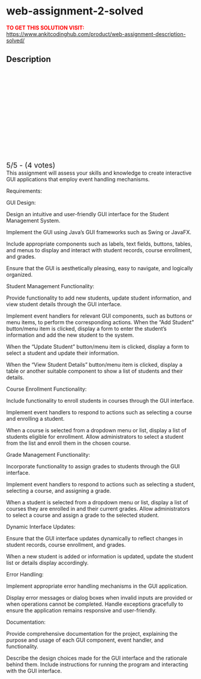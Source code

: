 # web-assignment-2-solved



**<span style='color:red'>TO GET THIS SOLUTION VISIT:</span>** https://www.ankitcodinghub.com/product/web-assignment-description-solved/

<h2>Description</h2>



<div class="kk-star-ratings kksr-auto kksr-align-center kksr-valign-top" data-payload="{&quot;align&quot;:&quot;center&quot;,&quot;id&quot;:&quot;127920&quot;,&quot;slug&quot;:&quot;default&quot;,&quot;valign&quot;:&quot;top&quot;,&quot;ignore&quot;:&quot;&quot;,&quot;reference&quot;:&quot;auto&quot;,&quot;class&quot;:&quot;&quot;,&quot;count&quot;:&quot;4&quot;,&quot;legendonly&quot;:&quot;&quot;,&quot;readonly&quot;:&quot;&quot;,&quot;score&quot;:&quot;5&quot;,&quot;starsonly&quot;:&quot;&quot;,&quot;best&quot;:&quot;5&quot;,&quot;gap&quot;:&quot;4&quot;,&quot;greet&quot;:&quot;Rate this product&quot;,&quot;legend&quot;:&quot;5\/5 - (4 votes)&quot;,&quot;size&quot;:&quot;24&quot;,&quot;title&quot;:&quot;WEB Assignment 2 Solved&quot;,&quot;width&quot;:&quot;138&quot;,&quot;_legend&quot;:&quot;{score}\/{best} - ({count} {votes})&quot;,&quot;font_factor&quot;:&quot;1.25&quot;}">
            
<div class="kksr-stars">
    
<div class="kksr-stars-inactive">
            <div class="kksr-star" data-star="1" style="padding-right: 4px">
            

<div class="kksr-icon" style="width: 24px; height: 24px;"></div>
        </div>
            <div class="kksr-star" data-star="2" style="padding-right: 4px">
            

<div class="kksr-icon" style="width: 24px; height: 24px;"></div>
        </div>
            <div class="kksr-star" data-star="3" style="padding-right: 4px">
            

<div class="kksr-icon" style="width: 24px; height: 24px;"></div>
        </div>
            <div class="kksr-star" data-star="4" style="padding-right: 4px">
            

<div class="kksr-icon" style="width: 24px; height: 24px;"></div>
        </div>
            <div class="kksr-star" data-star="5" style="padding-right: 4px">
            

<div class="kksr-icon" style="width: 24px; height: 24px;"></div>
        </div>
    </div>
    
<div class="kksr-stars-active" style="width: 138px;">
            <div class="kksr-star" style="padding-right: 4px">
            

<div class="kksr-icon" style="width: 24px; height: 24px;"></div>
        </div>
            <div class="kksr-star" style="padding-right: 4px">
            

<div class="kksr-icon" style="width: 24px; height: 24px;"></div>
        </div>
            <div class="kksr-star" style="padding-right: 4px">
            

<div class="kksr-icon" style="width: 24px; height: 24px;"></div>
        </div>
            <div class="kksr-star" style="padding-right: 4px">
            

<div class="kksr-icon" style="width: 24px; height: 24px;"></div>
        </div>
            <div class="kksr-star" style="padding-right: 4px">
            

<div class="kksr-icon" style="width: 24px; height: 24px;"></div>
        </div>
    </div>
</div>
                

<div class="kksr-legend" style="font-size: 19.2px;">
            5/5 - (4 votes)    </div>
    </div>
This assignment will assess your skills and knowledge to create interactive GUI applications that employ event handling mechanisms.

Requirements:

GUI Design:

Design an intuitive and user-friendly GUI interface for the Student Management System.

Implement the GUI using Java’s GUI frameworks such as Swing or JavaFX.

Include appropriate components such as labels, text fields, buttons, tables, and menus to display and interact with student records, course enrollment, and grades.

Ensure that the GUI is aesthetically pleasing, easy to navigate, and logically organized.

Student Management Functionality:

Provide functionality to add new students, update student information, and view student details through the GUI interface.

Implement event handlers for relevant GUI components, such as buttons or menu items, to perform the corresponding actions. When the “Add Student” button/menu item is clicked, display a form to enter the student’s information and add the new student to the system.

When the “Update Student” button/menu item is clicked, display a form to select a student and update their information.

When the “View Student Details” button/menu item is clicked, display a table or another suitable component to show a list of students and their details.

Course Enrollment Functionality:

Include functionality to enroll students in courses through the GUI interface.

Implement event handlers to respond to actions such as selecting a course and enrolling a student.

When a course is selected from a dropdown menu or list, display a list of students eligible for enrollment. Allow administrators to select a student from the list and enroll them in the chosen course.

Grade Management Functionality:

Incorporate functionality to assign grades to students through the GUI interface.

Implement event handlers to respond to actions such as selecting a student, selecting a course, and assigning a grade.

When a student is selected from a dropdown menu or list, display a list of courses they are enrolled in and their current grades. Allow administrators to select a course and assign a grade to the selected student.

Dynamic Interface Updates:

Ensure that the GUI interface updates dynamically to reflect changes in student records, course enrollment, and grades.

When a new student is added or information is updated, update the student list or details display accordingly.

Error Handling:

Implement appropriate error handling mechanisms in the GUI application.

Display error messages or dialog boxes when invalid inputs are provided or when operations cannot be completed. Handle exceptions gracefully to ensure the application remains responsive and user-friendly.

Documentation:

Provide comprehensive documentation for the project, explaining the purpose and usage of each GUI component, event handler, and functionality.

Describe the design choices made for the GUI interface and the rationale behind them. Include instructions for running the program and interacting with the GUI interface.
